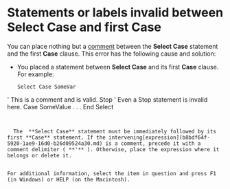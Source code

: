 
# Statements or labels invalid between Select Case and first Case

You can place nothing but a [comment](b8bdf64f-5920-1ae9-16d0-b26d09524a30.md) between the **Select Case** statement and the first **Case** clause. This error has the following cause and solution:



- You placed a statement between  **Select Case** and its first **Case** clause. For example:
    
  ```
  Select Case SomeVar 
' This is a comment and is valid. 
Stop ' Even a Stop statement is invalid here. 
Case SomeValue 
. . . 
End Select 

  ```


    The  **Select Case** statement must be immediately followed by its first **Case** statement. If the intervening[expression](b8bdf64f-5920-1ae9-16d0-b26d09524a30.md) is a comment, precede it with a comment delimiter ( **'** ). Otherwise, place the expression where it belongs or delete it.
    

For additional information, select the item in question and press F1 (in Windows) or HELP (on the Macintosh).
